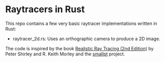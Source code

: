 # Raytracers in Rust

This repo contains a few very basic raytracer implementations written in Rust:

 * raytracer_2d.rs: Uses an orthographic camera to produce a 2D image.

The code is inspired by the book [Realistic Ray Tracing (2nd Edition)][2] by Peter Shirley and R. Keith Morley and the [smallpt][1] project.
    
[1]: http://www.kevinbeason.com/smallpt/
[2]: http://www.amazon.com/Realistic-Ray-Tracing-Second-Edition/dp/1568814615